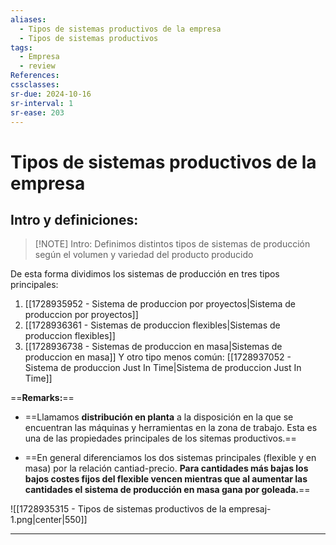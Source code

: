 ```yaml
---
aliases:
  - Tipos de sistemas productivos de la empresa
  - Tipos de sistemas productivos
tags:
  - Empresa
  - review
References: 
cssclasses:
sr-due: 2024-10-16
sr-interval: 1
sr-ease: 203
---
```

# Tipos de sistemas productivos de la empresa

## Intro y definiciones:

> [!NOTE] Intro: 
>  Definimos distintos tipos de sistemas de producción según el volumen y variedad del producto producido

De esta forma dividimos los sistemas de producción en tres tipos principales:
1. [[1728935952 - Sistema de produccion por proyectos|Sistema de produccion por proyectos]]
2. [[1728936361 - Sistemas de produccion flexibles|Sistemas de produccion flexibles]]
3. [[1728936738 - Sistemas de produccion en masa|Sistemas de produccion en masa]]
Y otro tipo menos común: [[1728937052 - Sistema de produccion Just In Time|Sistema de produccion Just In Time]]

==**Remarks:**==
+ ==Llamamos **distribución en planta** a la disposición en la que se encuentran las máquinas y herramientas en la zona de trabajo. Esta es una de las propiedades principales de los sitemas productivos.==

+ ==En general diferenciamos los dos sistemas principales (flexible y en masa) por la relación cantiad-precio. **Para cantidades más bajas los bajos costes fijos del flexible vencen mientras que al aumentar las cantidades el sistema de producción en masa gana por goleada.**==

![[1728935315 - Tipos de sistemas productivos de la empresaj-1.png|center|550]]


***
